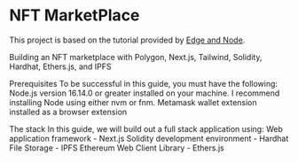 # NFT MarketPlace

This project is based on the tutorial provided by [Edge and Node]([url](https://dev.to/edge-and-node/building-scalable-full-stack-apps-on-ethereum-with-polygon-2cfb)).  

Building an NFT marketplace with Polygon, Next.js, Tailwind, Solidity, Hardhat, Ethers.js, and IPFS

Prerequisites
To be successful in this guide, you must have the following:
Node.js version 16.14.0 or greater installed on your machine. I recommend installing Node using either nvm or fnm.
Metamask wallet extension installed as a browser extension


The stack
In this guide, we will build out a full stack application using:
Web application framework - Next.js
Solidity development environment - Hardhat
File Storage - IPFS
Ethereum Web Client Library - Ethers.js
